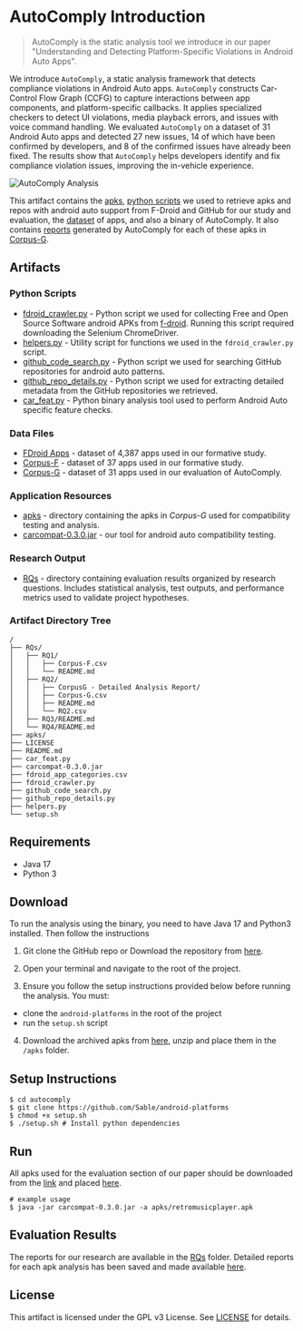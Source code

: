 # AutoComply Introduction

> AutoComply is the static analysis tool we introduce in our paper "Understanding and Detecting Platform-Specific Violations in Android Auto Apps".


We introduce `AutoComply`, a static analysis framework that detects compliance violations in Android Auto apps. `AutoComply` constructs Car-Control Flow Graph (CCFG) to capture interactions between app components, and platform-specific callbacks. It applies specialized checkers to detect UI violations, media playback errors, and issues with voice command handling.
We evaluated `AutoComply` on a dataset of 31 Android Auto apps and detected 27 new issues, 14 of which have been confirmed by developers, and 8 of the confirmed issues have already been fixed. 
The results show that `AutoComply` helps developers identify and fix compliance violation issues, improving the in-vehicle experience.


![AutoComply Analysis](https://anonymous.4open.science/r/autocomply/autocomply-illustration.png "Overview of AutoComply")



This artifact contains the [apks](#application-resources), [python scripts](#python-scripts) we used to retrieve apks and repos with android auto support from F-Droid and GitHub for our study and evaluation, the [dataset](#data-files) of apps,  and also a binary of AutoComply. It also contains [reports](https://anonymous.4open.science/r/autocomply/RQs/RQ3/CorpusG%20-%20Detailed%20Analysis%20Report/) generated by AutoComply for each of these apks in [Corpus-G](https://anonymous.4open.science/r/autocomply/RQs/RQ3/Corpus-G.csv).


## Artifacts

### Python Scripts
- [fdroid_crawler.py](https://anonymous.4open.science/r/autocomply/fdroid_crawler.py) - Python script we used for collecting Free and Open Source Software android APKs from [f-droid](https://f-droid.org/en/). Running this script required downloading the Selenium ChromeDriver.
- [helpers.py](https://anonymous.4open.science/r/autocomply/fdroid_crawler.py) - Utility script for functions we used in the `fdroid_crawler.py` script.
- [github_code_search.py](https://anonymous.4open.science/r/autocomply/github_code_search.py) - Python script we used for searching GitHub repositories for android auto patterns. 
- [github_repo_details.py](https://anonymous.4open.science/r/autocomply/github_repo_details.py) - Python script we used for extracting detailed metadata from the GitHub repositories we retrieved.
- [car_feat.py](https://anonymous.4open.science/r/autocomply/car_feat.py) - Python binary analysis tool used to perform Android Auto specific feature checks.

### Data Files
- [FDroid Apps](https://anonymous.4open.science/r/autocomply/RQs/RQ1/Corpus-L.csv) - dataset of 4,387 apps used in our formative study.
- [Corpus-F](https://anonymous.4open.science/r/autocomply/RQs/RQ2/Corpus-R.csv) - dataset of 37 apps used in our formative study.
- [Corpus-G](https://anonymous.4open.science/r/autocomply/RQs/RQ3/Corpus-G.csv) - dataset of 31 apps used in our evaluation of AutoComply.

### Application Resources
- [apks](https://anonymous.4open.science/r/autocomply/apks) - directory containing the apks in *Corpus-G* used for compatibility testing and analysis.
- [carcompat-0.3.0.jar](https://anonymous.4open.science/r/autocomply/AutoComply-0.3.0.jar) - our tool for android auto compatibility testing.

### Research Output
- [RQs](https://anonymous.4open.science/r/autocomply/RQs/) - directory containing evaluation results organized by research questions. Includes statistical analysis, test outputs, and performance metrics used to validate project hypotheses.


### Artifact Directory Tree

```
/
├── RQs/
│   ├── RQ1/
│   │   ├── Corpus-F.csv
│   │   └── README.md
│   ├── RQ2/
│   │   ├── CorpusG - Detailed Analysis Report/
│   │   ├── Corpus-G.csv
│   │   ├── README.md
│   │   └── RQ2.csv
│   ├── RQ3/README.md
│   └── RQ4/README.md
├── apks/
├── LICENSE
├── README.md
├── car_feat.py
├── carcompat-0.3.0.jar
├── fdroid_app_categories.csv
├── fdroid_crawler.py
├── github_code_search.py
├── github_repo_details.py
├── helpers.py
└── setup.sh
```

## Requirements

- Java 17
- Python 3

## Download

To run the analysis using the binary, you need to have Java 17 and Python3 installed. Then follow the instructions

1. Git clone the GitHub repo or Download the repository from [here](https://anonymous.4open.science/r/autocomply).

2. Open your terminal and navigate to the root of the project.

3. Ensure you follow the setup instructions provided below before running the analysis. You must:
- clone the `android-platforms` in the root of the project
- run the `setup.sh` script

4. Download the archived apks from [here](https://archive.org/download/apks_20250315), unzip and place them in the `/apks` folder.

## Setup Instructions

```shell
$ cd autocomply
$ git clone https://github.com/Sable/android-platforms
$ chmod +x setup.sh
$ ./setup.sh # Install python dependencies
```

## Run

All apks used for the evaluation section of our paper should be downloaded from the [link](https://archive.org/download/apks_20250315) and placed [here](https://anonymous.4open.science/r/autocomply/apks/).

```shell
# example usage
$ java -jar carcompat-0.3.0.jar -a apks/retromusicplayer.apk
```

## Evaluation Results

The reports for our research are available in the [RQs](https://anonymous.4open.science/r/autocomply/RQs/) folder.
Detailed reports for each apk analysis has been saved and made available [here](https://anonymous.4open.science/r/autocomply/RQs/RQ2/).

## License
This artifact is licensed under the GPL v3 License. See [LICENSE](https://anonymous.4open.science/r/autocomply/LICENSE) for details.
